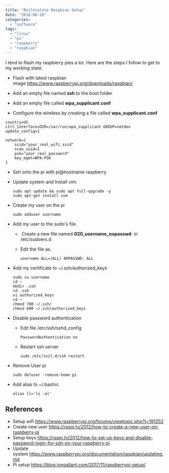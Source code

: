 ```yaml
---
title: "Boilerplate Raspbian Setup"
date: "2018-08-28"
categories: 
  - "software"
tags: 
  - "linux"
  - "pi"
  - "raspberry"
  - "raspbian"
---
```


I tend to flash my raspberry pies a lot. Here are the steps I follow to get to my working state.

- Flash with latest raspbian image https://www.raspberrypi.org/downloads/raspbian/
- Add an empty file named **ssh** to the boot folder
- Add an empty file called **wpa\_supplicant.conf**

- Configure the wireless by creating a file called **wpa\_supplicant.conf**

```
country=US
ctrl_interface=DIR=/var/run/wpa_supplicant GROUP=netdev
update_config=1

network={
    ssid="your_real_wifi_ssid"
    scan_ssid=1
    psk="your_real_password"
    key_mgmt=WPA-PSK
}
```

- Ssh onto the pi with pi@hostname raspberry

- Update system and Install vim.
    
    ```
    sudo apt update && sudo apt full-upgrade -y
    sudo apt-get install vim
    ```
    

- Create my user on the pi
    
    ```
    sudo adduser username
    ```
    
- Add my user to the sudo's file.
    -  Create a new file named **020\_username\_nopasswd**  in /etc/sudoers.d
    - Edit the file as.
        
        ```
        username ALL=(ALL) NOPASSWD: ALL
        ```
        
- Add my certificate to ~/.ssh/authorized\_keys
    
    ```
    sudo su username
    cd ~
    mkdir .ssh
    cd .ssh
    vi authorized_keys
    cd ~
    chmod 700 ~/.ssh/
    chmod 600 ~/.ssh/authorized_keys
    ```
    
- Disable password authentication
    - Edit file /etc/ssh/sshd\_config
        
        ```
        PasswordAuthentication no
        ```
        
    - Restart ssh server
        
        ```
        sudo /etc/init.d/ssh restart
        ```
        
- Remove User pi
    
    ```
    sudo deluser -remove-home pi
    ```
    
- Add alias to ~/.bashrc
    
    ```
    alias ll='ls -al'
    ```
    

## References

- Setup wifi https://www.raspberrypi.org/forums/viewtopic.php?t=191252
- Create new user https://raspi.tv/2012/how-to-create-a-new-user-on-raspberry-pi
- Setup keys https://raspi.tv/2012/how-to-set-up-keys-and-disable-password-login-for-ssh-on-your-raspberry-pi
- Update system https://www.raspberrypi.org/documentation/raspbian/updating.md
- Pi setup https://blog.jongallant.com/2017/11/raspberrypi-setup/
